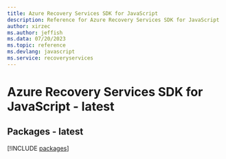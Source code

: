 ```yaml
---
title: Azure Recovery Services SDK for JavaScript
description: Reference for Azure Recovery Services SDK for JavaScript
author: xirzec
ms.author: jeffish
ms.data: 07/20/2023
ms.topic: reference
ms.devlang: javascript
ms.service: recoveryservices
---
```

# Azure Recovery Services SDK for JavaScript - latest
## Packages - latest
[!INCLUDE [packages](recovery-services-index.md)]